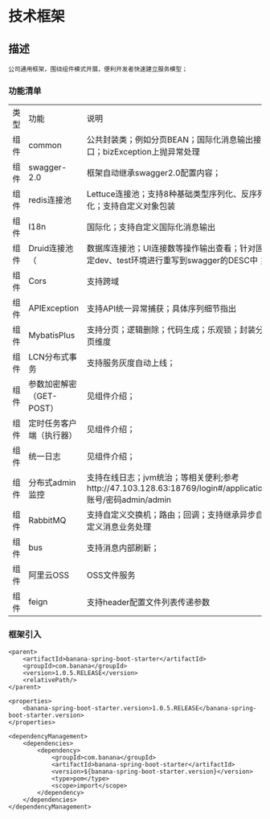# 技术框架

## 描述
    公司通用框架，围绕组件模式开展，便利开发者快速建立服务模型；
### 功能清单
<table>
    <tr>
        <td>类型</td>
        <td>功能</td>
        <td>说明</td>
        <td>重写</td>
    </tr>
    <tr>
        <td>组件</td>
        <td>common</td>
        <td>公共封装类；例如分页BEAN；国际化消息输出接口；bizException上抛异常处理</td>
        <td>是</td>
    </tr>
    <tr>
        <td>组件</td>
        <td>swagger-2.0</td>
        <td>框架自动继承swagger2.0配置内容；</td>
        <td>是</td>
    </tr>
    <tr>
        <td>组件</td>
        <td>redis连接池</td>
        <td>Lettuce连接池；支持8种基础类型序列化、反序列化；支持自定义对象包装</td>
        <td>是</td>
    </tr>
    <tr>
        <td>组件</td>
        <td>I18n</td>
        <td>国际化；支持自定义国际化消息输出</td>
        <td>否</td>
    </tr>
    <tr>
        <td>组件</td>
        <td>Druid连接池（</td>
        <td>数据库连接池；UI连接数等操作输出查看；针对固定dev、test环境进行重写到swagger的DESC中；</td>
        <td>是</td>
    </tr>
    <tr>
        <td>组件</td>
        <td>Cors</td>
        <td>支持跨域</td>
        <td>否</td>
    </tr>
    <tr>
        <td>组件</td>
        <td>APIException</td>
        <td>支持API统一异常捕获；具体序列细节指出</td>
        <td>否</td>
    </tr>
    <tr>
        <td>组件</td>
        <td>MybatisPlus</td>
        <td>支持分页；逻辑删除；代码生成；乐观锁；封装分页维度</td>
        <td>否</td>
    </tr>
    <tr>
        <td>组件</td>
        <td>LCN分布式事务</td>
        <td>支持服务灰度自动上线；</td>
        <td>否</td>
    </tr>
    <tr>
        <td>组件</td>
        <td>参数加密解密（GET-POST）</td>
        <td>见组件介绍；</td>
        <td>否</td>
    </tr>
    <tr>
        <td>组件</td>
        <td>定时任务客户端（执行器）</td>
        <td>见组件介绍；</td>
        <td>否</td>
    </tr>
    <tr>
        <td>组件</td>
        <td>统一日志</td>
        <td>见组件介绍；</td>
        <td>否</td>
    </tr>
    <tr>
        <td>组件</td>
        <td>分布式admin监控</td>
        <td>支持在线日志；jvm统治；等相关便利;参考http://47.103.128.63:18769/login#/applications 账号/密码admin/admin</td>
        <td>否</td>
    </tr>
    <tr>
        <td>组件</td>
        <td>RabbitMQ</td>
        <td>支持自定义交换机；路由；回调；支持继承异步自定义消息业务处理</td>
        <td>否</td>
    </tr>
    <tr>
        <td>组件</td>
        <td>bus</td>
        <td>支持消息内部刷新；</td>
        <td>否</td>
    </tr>
    <tr>
        <td>组件</td>
        <td>阿里云OSS</td>
        <td>OSS文件服务</td>
        <td>否</td>
    </tr>
    <tr>
        <td>组件</td>
        <td>feign</td>
        <td>支持header配置文件列表传递参数</td>
        <td>是</td>
    </tr>
</table>

### 框架引入


    <parent>
        <artifactId>banana-spring-boot-starter</artifactId>
        <groupId>com.banana</groupId>
        <version>1.0.5.RELEASE</version>
        <relativePath/>
    </parent>
    
    <properties>
        <banana-spring-boot-starter.version>1.0.5.RELEASE</banana-spring-boot-starter.version>
    </properties>
    
    <dependencyManagement>
        <dependencies>
            <dependency>
                <groupId>com.banana</groupId>
                <artifactId>banana-spring-boot-starter</artifactId>
                <version>${banana-spring-boot-starter.version}</version>
                <type>pom</type>
                <scope>import</scope>
            </dependency>
        </dependencies>
    </dependencyManagement>